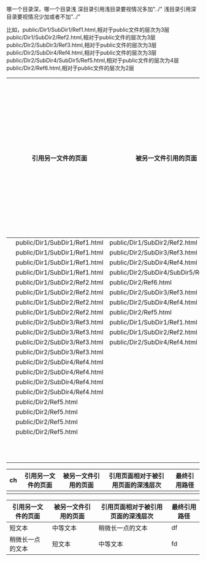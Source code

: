 哪一个目录深，哪一个目录浅
深目录引用浅目录要视情况多加"../"
浅目录引用深目录要视情况少加或者不加"../"

比如，public/Dir1/SubDir1/Ref1.html,相对于public文件的层次为3层
public/Dir1/SubDir2/Ref2.html,相对于public文件的层次为3层
public/Dir2/SubDir3/Ref3.html,相对于public文件的层次为3层
public/Dir2/SubDir4/Ref4.html,相对于public文件的层次为3层
public/Dir2/SubDir4/SubDir5/Ref5.html,相对于public文件的层次为4层
public/Dir2/Ref6.html,相对于public文件的层次为2层



|      |       引用另一文件的页面         |       被另一文件引用的页面       | 引用页面相对于被引用页面的深浅层次 |      最终引用路径       |
| ---- | ----------------------------- | ----------------------------- | ---------------------------- | --------------------- |
|      | public/Dir1/SubDir1/Ref1.html | public/Dir1/SubDir2/Ref2.html |               0              | ../SubDir2/Ref2.html  |
|      | public/Dir1/SubDir1/Ref1.html | public/Dir2/SubDir3/Ref3.html |               0              | ../../Dir2/SubDir3/Ref3.html |
|      | public/Dir1/SubDir1/Ref1.html | public/Dir2/SubDir4/Ref4.html |               0              |            |
|      | public/Dir1/SubDir1/Ref1.html | public/Dir2/SubDir4/SubDir5/Ref5.html |              -1              |            |
|      | public/Dir1/SubDir2/Ref2.html |     public/Dir2/Ref6.html     |               1              |            |
|      | public/Dir1/SubDir2/Ref2.html | public/Dir2/SubDir3/Ref3.html |                              |            |
|      | public/Dir1/SubDir2/Ref2.html | public/Dir2/SubDir4/Ref4.html |                              |            |
|      | public/Dir1/SubDir2/Ref2.html |     public/Dir2/Ref5.html     |                              |            |
|      | public/Dir2/SubDir3/Ref3.html | public/Dir1/SubDir1/Ref1.html |                              |   d        |
|      | public/Dir2/SubDir3/Ref3.html | public/Dir1/SubDir2/Ref2.html |                   |        |
|      | public/Dir2/SubDir3/Ref3.html | public/Dir2/SubDir4/Ref4.html |                   |        |
|      | public/Dir2/SubDir3/Ref3.html |                               |                   |        |
|      | public/Dir2/SubDir4/Ref4.html |                               |                   |        |
|      | public/Dir2/SubDir4/Ref4.html |                               |                   |        |
|      | public/Dir2/SubDir4/Ref4.html |                               |                   |        |
|      | public/Dir2/SubDir4/Ref4.html |                               |                   |        |
|      |     public/Dir2/Ref5.html     |                               |                   |        |
|      |     public/Dir2/Ref5.html     |                               |                   |        |
|      |     public/Dir2/Ref5.html     |                               |                   |        |
|      |     public/Dir2/Ref5.html     |                               |                   |        |
|      |                               |                               |                   |        |
|      |                               |                               |                   |        |
|      |                               |                               |                   |        |
|      |                               |                               |                   |        |
|      |                               |                               |                   |        |
|      |                               |                               |                   |        |
|      |                               |                               |                   |        |
|      |                               |                               |                   |        |
|      |                               |                               |                   |        |
|      |                               |                               |                   |        |
|      |                               |                               |                   |        |



| ch   | 引用另一文件的页面 | 被另一文件引用的页面 | 引用页面相对于被引用页面的深浅层次 | 最终引用路径 |
| ---- | --------- | ---------- | ----------------- | ------ |
|      |           |            |                   |        |

| 引用另一文件的页面 | 被另一文件引用的页面 | 引用页面相对于被引用页面的深浅层次 | 最终引用路径 |
| ------| ------ | ------ | ------ |
| 短文本 | 中等文本 | 稍微长一点的文本 | df    |
| 稍微长一点的文本 | 短文本 | 中等文本 |  fd   |
